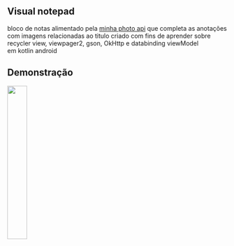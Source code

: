 ## Visual notepad
 bloco de notas  alimentado pela [minha photo api](https://github.com/ecrseer/VisualNotepad-api-expressjs) que completa as anotações com imagens 
relacionadas ao titulo criado com fins de aprender sobre 
recycler view, viewpager2, gson, OkHttp e databinding viewModel  
em kotlin android

<h2> Demonstração</h2>
<img src="https://raw.githubusercontent.com/ecrseer/note-completion-kotlin/main/assets/demonstracao.gif" width="30%"/>

